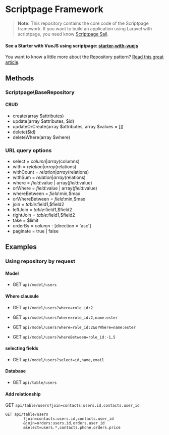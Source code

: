 # Scriptpage Framework

> **Note:** This repository contains the core code of the Scriptpage framework. If you want to build an application using Laravel with scriptpage, you need know [Scriptpage Sail](https://github.com/tuliogoncalves/sail).


#### See a Starter with VueJS using scriptpage: [starter-with-vuejs](https://github.com/tuliogoncalves/starter-with-vuejs) 

You want to know a little more about the Repository pattern? [Read this great article](http://scriptpage.com.br/using-scriptpage-repository).


## Methods

### Scriptpage\BaseRepository

#### CRUD
- create(array $attributes)
- update(array $attributes, $id)
- updateOrCreate(array $attributes, array $values = [])
- delete($id)
- deleteWhere(array $where)

### URL query options
- select = $column | array($columns)
- with = $relation | array($relations)
- withCount = $relation | array($relations)
- withSum = $relation | array($relations)
- where = $field:$value | array($field:$value)
- orWhere = $field:$value | array($field:$value)
- whereBetween = $field:$min,$max
- orWhereBetween = $field:$min,$max
- join = $table:$field1,$field2
- leftJoin = $table:$field1,$field2
- rightJoin = $table:$field1,$field2
- take = $limit
- orderBy = $column:[$direction = 'asc']
- paginate = true | false

## Examples

### Using repository by request

#### Model

- GET `api/model/users`

#### Where clausule

- GET `api/model/users?where=role_id:2`

- GET `api/model/users?where=role_id:2,name:ester`

- GET `api/model/users?where=role_id:2&orWhere=name:ester`

- GET `api/model/users?whereBetween=role_id:-1,5`

#### selecting fields

- GET `api/model/users?select=id,name,email`

#### Database

- GET `api/table/users`

#### Add relationship

GET `api/table/users?join=contacts:users.id,contacts.user_id`


    GET api/table/users
            ?join=contacts:users.id,contacts.user_id
            &join=orders:users.id,orders.user_id
            &select=users.*,contacts.phone,orders.price
